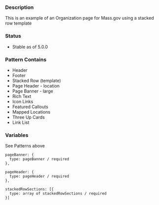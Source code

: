 ### Description
This is an example of an Organization page for Mass.gov using a stacked row template

### Status
* Stable as of 5.0.0

### Pattern Contains
* Header
* Footer
* Stacked Row (template)
* Page Header - location
* Page Banner - large
* Rich Text
* Icon Links
* Featured Callouts
* Mapped Locations
* Three Up Cards
* Link List


### Variables
See Patterns above
~~~
pageBanner: {
  type: pageBanner / required
},

pageHeader: {
  type: pageHeader / required
},

stackedRowSections: [{
  type: array of stackedRowSections / required
}]
~~~
